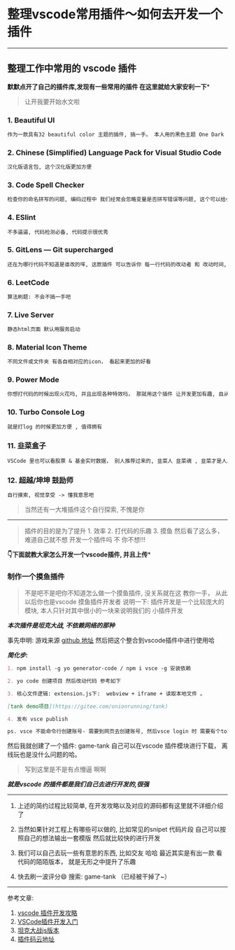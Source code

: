# 整理vscode常用插件～如何去开发一个插件

---

## 整理工作中常用的 vscode 插件

**默默点开了自己的插件库,发现有一些常用的插件 在这里就给大家安利一下***

> 让开我要开始水文啦

### 1. Beautiful UI

```md
作为一款具有32 beautiful color 主题的插件, 搞一手。 本人用的黑色主题 One Dark
```

### 2. Chinese (Simplified) Language Pack for Visual Studio Code

```md
汉化版语言包, 这个汉化版更加方便
```

### 3. Code Spell Checker

```md
检查你的命名拼写的问题, 编码过程中 我们经常会忽略变量是否拼写错误等问题, 这个可以给小波纹提示（不错）
```

### 4. ESlint

```md
不多逼逼, 代码检测必备, 代码提示很优秀
```

### 5. GitLens — Git supercharged

```md
还在为哪行代码不知道是谁改的咩, 这款插件 可以告诉你 每一行代码的改动者 和 改动时间, 更清晰的记录(找到bug对应的锅, 就决定是你啦)
```

### 6. LeetCode

```md
算法刷题: 不会不搞一手吧
```

### 7. Live Server

```md
静态html页面 默认用服务启动
```

### 8. Material Icon Theme

```md
不同文件或文件夹 有各自相对应的icon， 看起来更加的好看
```

### 9. Power Mode

```md
你想打代码的时候出现火花吗, 并且出现各种特效吗， 那就用这个插件 让开发更加有趣, 自从用了这个插件后再也 不怕打代码无聊了😁
```

### 10. Turbo Console Log

```md
就是打log 的时候更加方便 , 值得拥有
```

### 11. 韭菜盒子

```md
VSCode 里也可以看股票 & 基金实时数据， 别人推荐过来的, 韭菜人 韭菜魂 , 韭菜才是人上人
```

### 12. 超越/坤坤 鼓励师

```md
自行摸索, 视觉享受 -> 懂我意思吧
```

> 当然还有一大堆插件这个自行探索, 不愧是你

---

> 插件的目的是为了提升 1. 效率 2. 打代码的乐趣 3. 摸鱼 然后看了这么多， 难道自己就不想 开发一个插件吗 不 你不想!!!

**👇下面就教大家怎么开发一个vscode插件, 并且上传***

### 制作一个摸鱼插件

> 不是吧不是吧你不知道怎么做一个摸鱼插件, 没关系就在这 教你一手， 从此以后你也是vscode 摸鱼插件开发者
> 说明一下: 插件开发是一个比较庞大的模块, 本人只针对其中很小的一块来说明我们的 小插件开发

***本次插件是坦克大战, 不依赖网络的那种***

事先申明: 游戏来源 [github 地址](https://github.com/JulesWang/BattleCity.AI) 然后把这个整合到vscode插件中进行使用哈

***简化步:***

```md
1. npm install -g yo generator-code / npm i vsce -g 安装依赖

2. yo code 创建项目 然后改动代码 参考如下

3. 核心文件逻辑: extension.js下:  webview + iframe + 读取本地文件 。 

[tank demo项目](https://gitee.com/onionrunning/tank)

4. 发布 vsce publish 

ps. vsce 不能命令行创建账号- 需要到网页去创建账号, 然后vsce login 时 需要有个toke 在参考链接2 中有比较详细的说明

```

然后我就创建了一个插件: game-tank 自己可以在vscode 插件模块进行下载， 离线玩也是没什么问题的哈。

> 写到这里是不是有点懵逼 啊啊

***就是vscode 的插件都是我们自己去进行开发的,很强***

---

1. 上述的简约过程比较简单, 在开发攻略以及对应的源码都有这里就不详细介绍了

2. 当然如果针对工程上有哪些可以做的, 比如常见的snipet 代码片段 自己可以按照自己的想法输出一套模版 然后就比较快的进行开发

3. 我们可以自己去玩一些有意思的东西, 比如交友 哈哈 最近其实是有出一款 看代码的陌陌版本， 就是无形之中提升了乐趣

4. 快去刷一波评分😄 搜索: game-tank （已经被干掉了~）

---

参考文章:

1. [vscode 插件开发攻略](https://github.com/sxei/vscode-plugin-demo)
2. [VSCode插件开发入门](https://zhuanlan.zhihu.com/p/99198980)
3. [坦克大战js版本](https://github.com/JulesWang/BattleCity.AI)
4. [插件码云地址](https://gitee.com/onionrunning/tank/tree/master)
